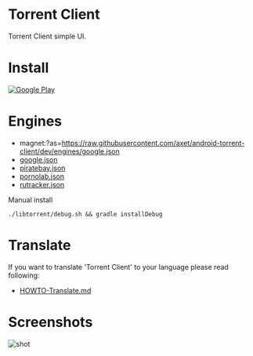 # Torrent Client

Torrent Client simple UI.

# Install

[![ Google Play](docs/google-play-badge.png)](https://play.google.com/store/apps/details?id=com.github.axet.torrentclient) 

# Engines

  * magnet:?as=https://raw.githubusercontent.com/axet/android-torrent-client/dev/engines/google.json
  * [google.json](magnet:?as=https://raw.githubusercontent.com/axet/android-torrent-client/dev/engines/google.json)
  * [piratebay.json](magnet:?as=https://raw.githubusercontent.com/axet/android-torrent-client/dev/engines/piratebay.json)
  * [pornolab.json](magnet:?as=https://raw.githubusercontent.com/axet/android-torrent-client/dev/engines/pornolab.json)
  * [rutracker.json](magnet:?as=https://raw.githubusercontent.com/axet/android-torrent-client/dev/engines/rutracker.json)

Manual install

    ./libtorrent/debug.sh && gradle installDebug

# Translate

If you want to translate 'Torrent Client' to your language  please read following:

  * [HOWTO-Translate.md](/docs/HOWTO-Translate.md)

# Screenshots

![shot](/docs/shot.png)
